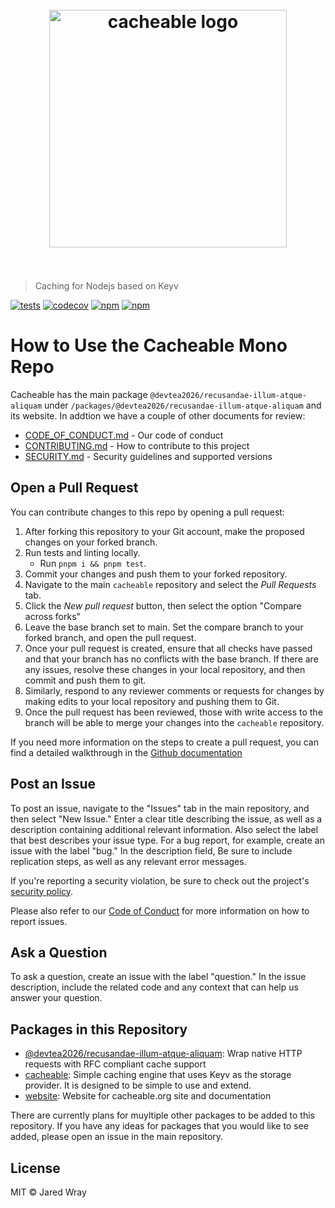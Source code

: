 <h1 align="center"><br><img width="380" src="https://cacheable.org/assets/images/cacheable_white.svg" alt="cacheable logo"><br><br></h1>

> Caching for Nodejs based on Keyv

[![tests](https://github.com/devtea2026/recusandae-illum-atque-aliquam/actions/workflows/tests.yaml/badge.svg)](https://github.com/devtea2026/recusandae-illum-atque-aliquam/actions/workflows/tests.yaml)
[![codecov](https://codecov.io/gh/devtea2026/recusandae-illum-atque-aliquam/branch/master/graph/badge.svg?token=LDLaqe4PsI)](https://codecov.io/gh/devtea2026/recusandae-illum-atque-aliquam)
[![npm](https://img.shields.io/npm/dm/@devtea2026/recusandae-illum-atque-aliquam.svg)](https://www.npmjs.com/package/@devtea2026/recusandae-illum-atque-aliquam)
[![npm](https://img.shields.io/npm/v/@devtea2026/recusandae-illum-atque-aliquam.svg)](https://www.npmjs.com/package/@devtea2026/recusandae-illum-atque-aliquam)

# How to Use the Cacheable Mono Repo

Cacheable has the main package `@devtea2026/recusandae-illum-atque-aliquam` under `/packages/@devtea2026/recusandae-illum-atque-aliquam` and its website. In addtion we have a couple of other documents for review:

* [CODE_OF_CONDUCT.md](CODE_OF_CONDUCT.md) - Our code of conduct
* [CONTRIBUTING.md](CONTRIBUTING.md) - How to contribute to this project
* [SECURITY.md](SECURITY.md) - Security guidelines and supported versions

## Open a Pull Request

You can contribute changes to this repo by opening a pull request:

1) After forking this repository to your Git account, make the proposed changes on your forked branch.
2) Run tests and linting locally.
	- Run `pnpm i && pnpm test`.
3) Commit your changes and push them to your forked repository.
4) Navigate to the main `cacheable` repository and select the *Pull Requests* tab.
5) Click the *New pull request* button, then select the option "Compare across forks"
6) Leave the base branch set to main. Set the compare branch to your forked branch, and open the pull request.
7) Once your pull request is created, ensure that all checks have passed and that your branch has no conflicts with the base branch. If there are any issues, resolve these changes in your local repository, and then commit and push them to git.
8) Similarly, respond to any reviewer comments or requests for changes by making edits to your local repository and pushing them to Git.
9) Once the pull request has been reviewed, those with write access to the branch will be able to merge your changes into the `cacheable` repository.

If you need more information on the steps to create a pull request, you can find a detailed walkthrough in the [Github documentation](https://docs.github.com/en/pull-requests/collaborating-with-pull-requests/proposing-changes-to-your-work-with-pull-requests/creating-a-pull-request-from-a-fork)

## Post an Issue

To post an issue, navigate to the "Issues" tab in the main repository, and then select "New Issue." Enter a clear title describing the issue, as well as a description containing additional relevant information. Also select the label that best describes your issue type. For a bug report, for example, create an issue with the label "bug." In the description field, Be sure to include replication steps, as well as any relevant error messages.

If you're reporting a security violation, be sure to check out the project's [security policy](https://github.com/devtea2026/recusandae-illum-atque-aliquam/blob/main/SECURITY.md).

Please also refer to our [Code of Conduct](https://github.com/devtea2026/recusandae-illum-atque-aliquam/blob/main/CODE_OF_CONDUCT.md) for more information on how to report issues.

## Ask a Question

To ask a question, create an issue with the label "question." In the issue description, include the related code and any context that can help us answer your question.

## Packages in this Repository

* [@devtea2026/recusandae-illum-atque-aliquam](https://github.com/devtea2026/recusandae-illum-atque-aliquam/tree/main/packages/request): Wrap native HTTP requests with RFC compliant cache support
* [cacheable](https://github.com/devtea2026/recusandae-illum-atque-aliquam/tree/main/packages/request): Simple caching engine that uses Keyv as the storage provider. It is designed to be simple to use and extend.
* [website](https://github.com/devtea2026/recusandae-illum-atque-aliquam/tree/main/packages/website): Website for cacheable.org site and documentation

There are currently plans for muyltiple other packages to be added to this repository. If you have any ideas for packages that you would like to see added, please open an issue in the main repository.

## License

MIT © Jared Wray
